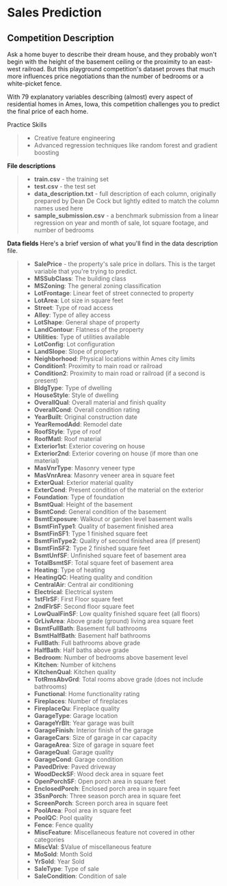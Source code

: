 # Sales Prediction

## Competition Description 
Ask a home buyer to describe their dream house, and they probably won't begin with the height of the basement ceiling or the proximity to an east-west railroad. But this playground competition's dataset proves that much more influences price negotiations than the number of bedrooms or a white-picket fence.

With 79 explanatory variables describing (almost) every aspect of residential homes in Ames, Iowa, this competition challenges you to predict the final price of each home.

Practice Skills
> + Creative feature engineering 
> + Advanced regression techniques like random forest and gradient boosting

**File descriptions**
> + **train.csv** - the training set <br/>
> + **test.csv** - the test set <br/>
> + **data_description.txt** - full description of each column, originally prepared by Dean De Cock but lightly edited to match the column names used here <br/>
> + **sample_submission.csv** - a benchmark submission from a linear regression on year and month of sale, lot square footage, and number of bedrooms <br/>

**Data fields**
Here's a brief version of what you'll find in the data description file. 

> + **SalePrice** - the property's sale price in dollars. This is the target variable that you're trying to predict.<br>
> + **MSSubClass**: The building class<br>
> + **MSZoning**: The general zoning classification<br>
> + **LotFrontage**: Linear feet of street connected to property<br>
> + **LotArea**: Lot size in square feet<br>
> + **Street**: Type of road access<br>
> + **Alley**: Type of alley access<br>
> + **LotShape**: General shape of property<br>
> + **LandContour**: Flatness of the property<br>
> + **Utilities**: Type of utilities available<br>
> + **LotConfig**: Lot configuration<br>
> + **LandSlope**: Slope of property<br>
> + **Neighborhood**: Physical locations within Ames city limits<br>
> + **Condition1**: Proximity to main road or railroad<br>
> + **Condition2**: Proximity to main road or railroad (if a second is present)<br>
> + **BldgType**: Type of dwelling<br>
> + **HouseStyle**: Style of dwelling<br>
> + **OverallQual**: Overall material and finish quality<br>
> + **OverallCond**: Overall condition rating<br>
> + **YearBuilt**: Original construction date<br>
> + **YearRemodAdd**: Remodel date<br>
> + **RoofStyle**: Type of roof<br>
> + **RoofMatl**: Roof material<br>
> + **Exterior1st**: Exterior covering on house<br>
> + **Exterior2nd**: Exterior covering on house (if more than one material)<br>
> + **MasVnrType**: Masonry veneer type<br>
> + **MasVnrArea**: Masonry veneer area in square feet<br>
> + **ExterQual**: Exterior material quality<br>
> + **ExterCond**: Present condition of the material on the exterior<br>
> + **Foundation**: Type of foundation<br>
> + **BsmtQual**: Height of the basement<br>
> + **BsmtCond:** General condition of the basement<br>
> + **BsmtExposure**: Walkout or garden level basement walls<br>
> + **BsmtFinType1**: Quality of basement finished area<br>
> + **BsmtFinSF1**: Type 1 finished square feet<br>
> + **BsmtFinType2**: Quality of second finished area (if present)<br>
> + **BsmtFinSF2**: Type 2 finished square feet<br>
> + **BsmtUnfSF**: Unfinished square feet of basement area<br>
> + **TotalBsmtSF**: Total square feet of basement area<br>
> + **Heating**: Type of heating<br>
> + **HeatingQC**: Heating quality and condition<br>
> + **CentralAir**: Central air conditioning<br>
> + **Electrical**: Electrical system<br>
> + **1stFlrSF**: First Floor square feet<br>
> + **2ndFlrSF**: Second floor square feet<br>
> + **LowQualFinSF**: Low quality finished square feet (all floors)<br>
> + **GrLivArea**: Above grade (ground) living area square feet<br>
> + **BsmtFullBath**: Basement full bathrooms<br>
> + **BsmtHalfBath**: Basement half bathrooms<br>
> + **FullBath**: Full bathrooms above grade<br>
> + **HalfBath**: Half baths above grade<br>
> + **Bedroom**: Number of bedrooms above basement level<br>
> + **Kitchen**: Number of kitchens<br>
> + **KitchenQual**: Kitchen quality<br>
> + **TotRmsAbvGrd**: Total rooms above grade (does not include bathrooms)<br>
> + **Functional**: Home functionality rating<br>
> + **Fireplaces**: Number of fireplaces<br>
> + **FireplaceQu**: Fireplace quality<br>
> + **GarageType**: Garage location<br>
> + **GarageYrBlt**: Year garage was built<br>
> + **GarageFinish**: Interior finish of the garage<br>
> + **GarageCars**: Size of garage in car capacity<br>
> + **GarageArea**: Size of garage in square feet<br>
> + **GarageQual**: Garage quality<br>
> + **GarageCond**: Garage condition<br>
> + **PavedDrive**: Paved driveway<br>
> + **WoodDeckSF**: Wood deck area in square feet<br>
> + **OpenPorchSF**: Open porch area in square feet<br>
> + **EnclosedPorch**: Enclosed porch area in square feet<br>
> + **3SsnPorch**: Three season porch area in square feet<br>
> + **ScreenPorch**: Screen porch area in square feet<br>
> + **PoolArea**: Pool area in square feet<br>
> + **PoolQC**: Pool quality<br>
> + **Fence**: Fence quality<br>
> + **MiscFeature**: Miscellaneous feature not covered in other categories<br>
> + **MiscVal**: $Value of miscellaneous feature<br>
> + **MoSold**: Month Sold<br>
> + **YrSold**: Year Sold<br>
> + **SaleType**: Type of sale<br>
> + **SaleCondition**: Condition of sale<br>
